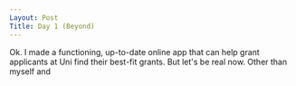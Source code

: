 ```yaml
---
Layout: Post
Title: Day 1 (Beyond)
---
```


Ok. I made a functioning, up-to-date online app that can help grant applicants at Uni find their best-fit grants.
But let's be real now. Other than myself and 
